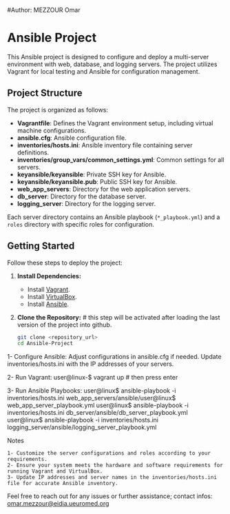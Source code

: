 #Author: MEZZOUR Omar

# Ansible Project

This Ansible project is designed to configure and deploy a multi-server environment with web, database, and logging servers. The project utilizes Vagrant for local testing and Ansible for configuration management.

## Project Structure

The project is organized as follows:

- **Vagrantfile**: Defines the Vagrant environment setup, including virtual machine configurations.
- **ansible.cfg**: Ansible configuration file.
- **inventories/hosts.ini**: Ansible inventory file containing server definitions.
- **inventories/group_vars/common_settings.yml**: Common settings for all servers.
- **keyansible/keyansible**: Private SSH key for Ansible.
- **keyansible/keyansible.pub**: Public SSH key for Ansible.
- **web_app_servers**: Directory for the web application servers.
- **db_server**: Directory for the database server.
- **logging_server**: Directory for the logging server.

Each server directory contains an Ansible playbook (`*_playbook.yml`) and a `roles` directory with specific roles for configuration.

## Getting Started

Follow these steps to deploy the project:

1. **Install Dependencies:**
   - Install [Vagrant](https://www.vagrantup.com/docs/installation).
   - Install [VirtualBox](https://www.virtualbox.org/wiki/Downloads).
   - Install [Ansible](https://docs.ansible.com/ansible/latest/installation_guide/intro_installation.html).

2. **Clone the Repository:** # this step will be activated after loading the last version of the project into github.
   ```bash
   git clone <repository_url>
   cd Ansible-Project


1- Configure Ansible:
    Adjust configurations in ansible.cfg if needed.
    Update inventories/hosts.ini with the IP addresses of your servers.
    
2- Run Vagrant:
   user@linux-$ vagrant up # then press enter
   
3- Run Ansible Playbooks:
user@linux$ ansible-playbook -i inventories/hosts.ini web_app_servers/ansible/user@linux$ web_app_server_playbook.yml
user@linux$ ansible-playbook -i inventories/hosts.ini db_server/ansible/db_server_playbook.yml
user@linux$ ansible-playbook -i inventories/hosts.ini logging_server/ansible/logging_server_playbook.yml


Notes

    1- Customize the server configurations and roles according to your requirements.
    2- Ensure your system meets the hardware and software requirements for running Vagrant and VirtualBox.
    3- Update IP addresses and server names in the inventories/hosts.ini file for accurate Ansible inventory.

Feel free to reach out for any issues or further assistance; contact infos: omar.mezzour@eidia.ueuromed.org
